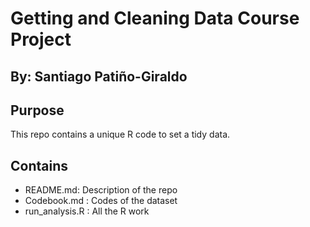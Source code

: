# Getting and Cleaning Data Course Project
## By: Santiago Patiño-Giraldo

## Purpose
This repo contains a unique R code to set a tidy data.

## Contains
* README.md: Description of the repo
* Codebook.md : Codes of the dataset
* run_analysis.R : All the R work

